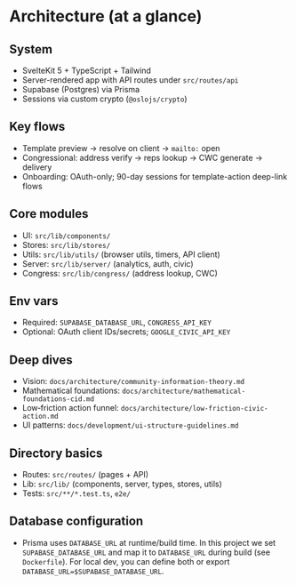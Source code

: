 # Architecture (at a glance)

## System
- SvelteKit 5 + TypeScript + Tailwind
- Server-rendered app with API routes under `src/routes/api`
- Supabase (Postgres) via Prisma
- Sessions via custom crypto (`@oslojs/crypto`)

## Key flows
- Template preview → resolve on client → `mailto:` open
- Congressional: address verify → reps lookup → CWC generate → delivery
- Onboarding: OAuth-only; 90-day sessions for template-action deep-link flows

## Core modules
- UI: `src/lib/components/`
- Stores: `src/lib/stores/`
- Utils: `src/lib/utils/` (browser utils, timers, API client)
- Server: `src/lib/server/` (analytics, auth, civic)
- Congress: `src/lib/congress/` (address lookup, CWC)

## Env vars
- Required: `SUPABASE_DATABASE_URL`, `CONGRESS_API_KEY`
- Optional: OAuth client IDs/secrets; `GOOGLE_CIVIC_API_KEY`

## Deep dives
- Vision: `docs/architecture/community-information-theory.md`
- Mathematical foundations: `docs/architecture/mathematical-foundations-cid.md`
- Low‑friction action funnel: `docs/architecture/low-friction-civic-action.md`
- UI patterns: `docs/development/ui-structure-guidelines.md`

## Directory basics
- Routes: `src/routes/` (pages + API)
- Lib: `src/lib/` (components, server, types, stores, utils)
- Tests: `src/**/*.test.ts`, `e2e/`

## Database configuration
- Prisma uses `DATABASE_URL` at runtime/build time. In this project we set `SUPABASE_DATABASE_URL` and map it to `DATABASE_URL` during build (see `Dockerfile`). For local dev, you can define both or export `DATABASE_URL=$SUPABASE_DATABASE_URL`.
